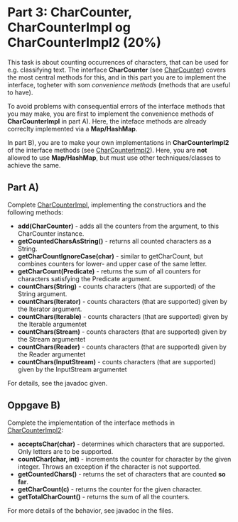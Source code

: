 # Part 3: CharCounter, CharCounterImpl og CharCounterImpl2 (20%)

This task is about counting occurrences of characters, that can be used for e.g. classifying text. 
The interface **CharCounter** (see [CharCounter](CharCounter.java)) covers the most central methods for this, and in this part you are to implement the interface, togheter with som *convenience methods* (methods that are useful to have).

To avoid problems with consequential errors of the interface methods that you may make, you are first to implement the convenience methods of **CharCounterImpl** in part A). Here, the inteface methods are already correclty implemented via a **Map/HashMap**. 

In part B), you are to make your own implementations in **CharCounterImpl2** of the interface methods (see [CharCounterImpl2](CharCounterImpl2.java)). Here, you are **not** allowed to use **Map/HashMap**, but must use other techniques/classes to achieve the same.

## Part A)

Complete [CharCounterImpl](CharCounterImpl.java), implementing the constructiors and the following methods:

- **add(CharCounter)** - adds all the counters from the argument, to this CharCounter instance.
- **getCountedCharsAsString()** - returns all counted characters as a String.
- **getCharCountIgnoreCase(char)** - similar to getCharCount, but combines counters for lower- and upper case of the same letter.
- **getCharCount(Predicate)** - returns the sum of all counters for characters satisfying the Predicate argument.
- **countChars(String)** - counts characters (that are supported) of the String argument. 
- **countChars(Iterator)** - counts characters (that are supported) given by the Iterator argument. 
- **countChars(Iterable)** - counts characters (that are supported) given by the Iterable argumentet
- **countChars(Stream)** - counts characters (that are supported) given by the Stream argumentet
- **countChars(Reader)** - counts characters (that are supported) given by the Reader argumentet
- **countChars(InputStream)** - counts characters (that are supported) given by the InputStream argumentet

For details, see the javadoc given.

## Oppgave B)

Complete the implementation of the interface methods in [CharCounterImpl2](CharCounterImpl2.java):

- **acceptsChar(char)** - determines which characters that are supported. Only letters are to be supported. 
- **countChar(char, int)** - increments the counter for character by the given integer. Throws an exception if the character is not supported. 
- **getCountedChars()** - returns the set of characters that are counted **so far**. 
- **getCharCount(c)** - returns the counter for the given character. 
- **getTotalCharCount()** - returns the sum of all the counters.

For more details of the behavior, see javadoc in the files.
